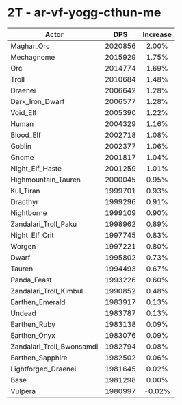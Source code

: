 # 2T - ar-vf-yogg-cthun-me
| Actor | DPS | Increase |
|---|:---:|:---:|
|Maghar_Orc|2020856|2.00%|
|Mechagnome|2015929|1.75%|
|Orc|2014774|1.69%|
|Troll|2010684|1.48%|
|Draenei|2006642|1.28%|
|Dark_Iron_Dwarf|2006577|1.28%|
|Void_Elf|2005390|1.22%|
|Human|2004329|1.16%|
|Blood_Elf|2002718|1.08%|
|Goblin|2002377|1.06%|
|Gnome|2001817|1.04%|
|Night_Elf_Haste|2001259|1.01%|
|Highmountain_Tauren|2000045|0.95%|
|Kul_Tiran|1999701|0.93%|
|Dracthyr|1999296|0.91%|
|Nightborne|1999109|0.90%|
|Zandalari_Troll_Paku|1998962|0.89%|
|Night_Elf_Crit|1997745|0.83%|
|Worgen|1997221|0.80%|
|Dwarf|1995802|0.73%|
|Tauren|1994493|0.67%|
|Panda_Feast|1993226|0.60%|
|Zandalari_Troll_Kimbul|1990852|0.48%|
|Earthen_Emerald|1983917|0.13%|
|Undead|1983787|0.13%|
|Earthen_Ruby|1983138|0.09%|
|Earthen_Onyx|1983076|0.09%|
|Zandalari_Troll_Bwonsamdi|1982794|0.08%|
|Earthen_Sapphire|1982502|0.06%|
|Lightforged_Draenei|1981645|0.02%|
|Base|1981298|0.00%|
|Vulpera|1980997|-0.02%|
